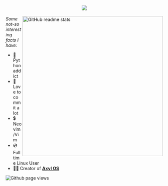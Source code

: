 <h1 align=center><img src="https://readme-typing-svg.herokuapp.com?font=jetbrains+mono&color=%61afef&size=22&center=true&vCenter=true&lines=Python%2C+C%2C+Linux;Axyl%2C+byobu%2C+RaspberryPi"></h1>

<img src="https://github-readme-stats.vercel.app/api?username=kungger-git&theme=onedark&show_icons=true&include_all_commits=true&hide_border=true&hide=issues&custom_title=Gabriel&nbsp;Matthew's&nbsp;Stats&title_color=3b84c0&icon_color=e5c07b&text_color=abb2bf&bg_color=1e222a&count_private=true" alt="GitHub readme stats" width=450px align=right>


*Some not-so interesting facts I have:*
- 🐍 Python addict
- 💚 Love to commit a lot
- 💲 Neovim/Vim
- 💿 Full time Linux User
- 💁‍♂️ Creator of <b><a href="https://github.com/axyl-os">Axyl OS</a></b>


<img src="https://komarev.com/ghpvc/?username=Kungger-git&color=5c6370&style=flat-square" alt="Github page views">